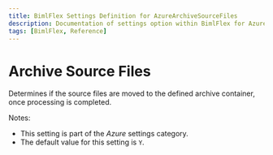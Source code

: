 ```yaml
---
title: BimlFlex Settings Definition for AzureArchiveSourceFiles
description: Documentation of settings option within BimlFlex for AzureArchiveSourceFiles
tags: [BimlFlex, Reference]
---
```


# Archive Source Files

Determines if the source files are moved to the defined archive container, once processing is completed.

Notes:

* This setting is part of the *Azure* settings category.
* The default value for this setting is `Y`.
